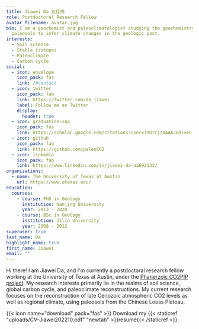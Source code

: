 ```yaml
---
title: Jiawei Da 达佳伟
role: Postdoctoral Research Fellow
avatar_filename: avatar.jpg
bio: I am a geochemist and paleoclimatologist studying the geochemistry of
  paleosols to infer climate changes in the geologic past.
interests:
  - Soil science
  - Stable isotopes
  - Paleoclimate
  - Carbon cycle
social:
  - icon: envelope
    icon_pack: fas
    link: /#contact
  - icon: twitter
    icon_pack: fab
    link: https://twitter.com/da_jiawei
    label: Follow me on Twitter
    display:
      header: true
  - icon: graduation-cap
    icon_pack: fas
    link: https://scholar.google.com/citations?user=i9UrcjsAAAAJ&hl=en
  - icon: github
    icon_pack: fab
    link: https://github.com/paleoCO2
  - icon: linkedin
    icon_pack: fab
    link: https://www.linkedin.com/in/jiawei-da-aa692133/
organizations:
  - name: The University of Texas at Austin
    url: https://www.utexas.edu/
education:
  courses:
    - course: PhD in Geology
      institution: Nanjing University
      year: 2013 - 2020
    - course: BSc in Geology
      institution: Jilin University
      year: 2008 - 2012
superuser: true
last_name: Da
highlight_name: true
first_name: Jiawei
email: ""
---
```

Hi there! I am Jiawei Da, and I'm currently a postdoctoral research fellow working at the University of Texas at Austin, under the [Phanerzoic CO2PIP project](https://paleo-co2.org/co2pip). My research interests primarily lie in the realms of soil science, global carbon cycle, and paleoclimate reconstructions. My current research focuses on the reconstruction of late Cenozoic atmospheric CO2 levels as well as regional climate, using paleosols from the Chinese Loess Plateau. 

{{< icon name="download" pack="fas" >}} Download my {{< staticref "uploads/CV-Jiawei202210.pdf" "newtab" >}}resumé{{< /staticref >}}.
